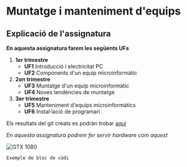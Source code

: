 # Muntatge i manteniment d'equips

## Explicació de l'assignatura

**En aquesta assignatura farem les següents UFs**

1. **1er trimestre**
    * **UF1** Introducció i electricitat PC
    * **UF2** Components d'un equip microinformàtic
2. **2on trimestre**
    * **UF3** Muntatge d'un equip microinformàtic
    * **UF4** Noves tendències de muntatge
3. **3er trimestre**
    * **UF5** Manteniment d'equips microinformàtics
    * **UF6** Instal·lació de programari

Els resultats del git creats es podràn trobar [aqui](https://github.com/Slagtand/M01-2016-2017 "aqui") 

*En aquesta assignatura podrem fer servir hardware com aquest*

![GTX 1080](/home/users/inf/hism1/ism47797439/Documents/M01-2016-2017/Downloads/geforcegtx1080.png "Geforce GTX 1080") 

    Exemple de bloc de còdi 
